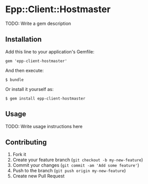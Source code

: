 # Epp::Client::Hostmaster

TODO: Write a gem description

## Installation

Add this line to your application's Gemfile:

    gem 'epp-client-hostmaster'

And then execute:

    $ bundle

Or install it yourself as:

    $ gem install epp-client-hostmaster

## Usage

TODO: Write usage instructions here

## Contributing

1. Fork it
2. Create your feature branch (`git checkout -b my-new-feature`)
3. Commit your changes (`git commit -am 'Add some feature'`)
4. Push to the branch (`git push origin my-new-feature`)
5. Create new Pull Request
